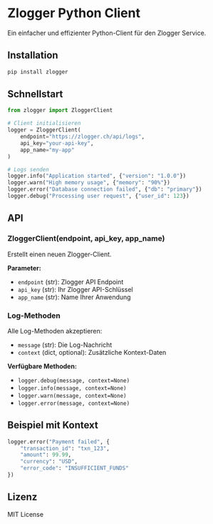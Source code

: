 # Zlogger Python Client

Ein einfacher und effizienter Python-Client für den Zlogger Service.

## Installation

```bash
pip install zlogger
```

## Schnellstart

```python
from zlogger import ZloggerClient

# Client initialisieren
logger = ZloggerClient(
    endpoint="https://zlogger.ch/api/logs",
    api_key="your-api-key",
    app_name="my-app"
)

# Logs senden
logger.info("Application started", {"version": "1.0.0"})
logger.warn("High memory usage", {"memory": "90%"})
logger.error("Database connection failed", {"db": "primary"})
logger.debug("Processing user request", {"user_id": 123})
```

## API

### ZloggerClient(endpoint, api_key, app_name)

Erstellt einen neuen Zlogger-Client.

**Parameter:**
- `endpoint` (str): Zlogger API Endpoint
- `api_key` (str): Ihr Zlogger API-Schlüssel
- `app_name` (str): Name Ihrer Anwendung

### Log-Methoden

Alle Log-Methoden akzeptieren:
- `message` (str): Die Log-Nachricht
- `context` (dict, optional): Zusätzliche Kontext-Daten

**Verfügbare Methoden:**
- `logger.debug(message, context=None)`
- `logger.info(message, context=None)`
- `logger.warn(message, context=None)`
- `logger.error(message, context=None)`

## Beispiel mit Kontext

```python
logger.error("Payment failed", {
    "transaction_id": "txn_123",
    "amount": 99.99,
    "currency": "USD",
    "error_code": "INSUFFICIENT_FUNDS"
})
```

## Lizenz

MIT License